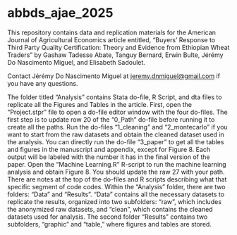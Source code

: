 # abbds_ajae_2025
This repository contains data and replication materials for the American Journal of Agricultural Economics article entitled, “Buyers’ Response to Third Party Quality Certification: Theory and Evidence from Ethiopian Wheat Traders” by Gashaw Tadesse Abate, Tanguy Bernard, Erwin Bulte, Jérémy Do Nascimento Miguel, and Elisabeth Sadoulet. 

Contact Jérémy Do Nascimento Miguel at jeremy.dnmiguel@gmail.com if you have any questions.

The folder titled “Analysis” contains Stata do-file, R Script, and dta files to replicate all the Figures and Tables in the article. First, open the “Project.stpr” file to open a do-file editor window with the four do-files. The first step is to update row 20 of the “0_Path” do-file before running it to create all the paths. Run the do-files “1_cleaning” and “2_montecarlo” if you want to start from the raw datasets and obtain the cleaned dataset used in the analysis. You can directly run the do-file “3_paper” to get all the tables and figures in the manuscript and appendix, except for Figure 8. Each output will be labeled with the number it has in the final version of the paper. Open the “Machine Learning.R” R-script to run the machine learning analysis and obtain Figure 8. You should update the raw 27 with your path.
There are notes at the top of the do-files and R scripts describing what that specific segment of code codes. 
Within the “Analysis” folder, there are two folders: “Data” and “Results”. “Data” contains all the necessary datasets to replicate the results, organized into two subfolders: “raw”, which includes the anonymized raw datasets, and “clean”, which contains the cleaned datasets used for analysis.  The second folder “Results” contains two subfolders, “graphic” and “table,” where figures and tables are stored.
